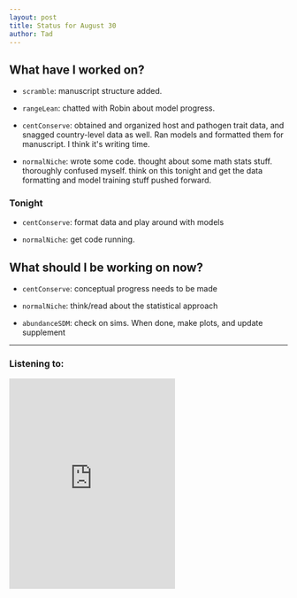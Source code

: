 ```yaml
---
layout: post 
title: Status for August 30 
author: Tad
---
```

 
## What have I worked on?
 
* `scramble`: manuscript structure added. 

* `rangeLean`: chatted with Robin about model progress. 

* `centConserve`: obtained and organized host and pathogen trait data, and snagged country-level data as well. Ran models and formatted them for manuscript. I think it's writing time. 

* `normalNiche`: wrote some code. thought about some math stats stuff. thoroughly confused myself. think on this tonight and get the data formatting and model training stuff pushed forward. 



### Tonight

* `centConserve`: format data and play around with models

* `normalNiche`: get code running. 


## What should I be working on now? 

* `centConserve`: conceptual progress needs to be made

* `normalNiche`: think/read about the statistical approach

* `abundanceSDM`: check on sims. When done, make plots, and update supplement


 
 

--- 
 
### Listening to: 

<iframe src="https://embed.spotify.com/?uri=spotify%3Atrack%3A6ZTcETvUZQjhi8S6R0VtQB" width="300" height="380" frameborder="0" allowtransparency="true"></iframe>

<i class='fa fa-code' style='color:pink'></i> 
